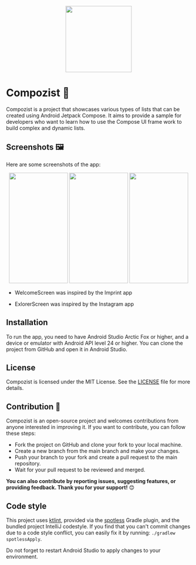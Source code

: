<p align="center">
<img src="https://github.com/yasinhajilou/Compozist/assets/41325533/b0553c1a-0101-4e61-887b-6ce364c5c2af" width="180" height="180">
</p>

# Compozist 🚀

Compozist is a project that showcases various types of lists that can be created using Android
Jetpack Compose. It aims to provide a sample for developers who want to learn how to use the Compose
UI frame
work to build complex and dynamic lists.

## Screenshots 🖼️

Here are some screenshots of the app:

<p align="center">
   <img src="https://github.com/yasinhajilou/Compozist/assets/41325533/89204271-3af9-44c9-b00c-557427409e0e" width="160" height="300">
   <img src="https://github.com/yasinhajilou/Compozist/assets/41325533/7c2744d5-9e7d-4ee9-b245-42abac338e3c" width="160" height="300">
   <img src="https://github.com/yasinhajilou/Compozist/assets/41325533/5c693eb8-83bd-4ea8-ad8f-5c3b9f2a4105" width="160" height="300">
</p>

- WelcomeScreen was inspired by the Imprint app
* ExlorerScreen was inspired by the Instagram app

## Installation

To run the app, you need to have Android Studio Arctic Fox or higher, and a device or emulator with
Android API level 24 or higher. You can clone the project from GitHub and open it in Android Studio.

## License

Compozist is licensed under the MIT License. See
the [LICENSE](https://github.com/yasinhajilou/Compozist/blob/main/LICENSE) file for more details.

## Contribution 🤝

Compozist is an open-source project and welcomes contributions from anyone interested in
improving it. If you want to contribute, you can follow these steps:

- Fork the project on GitHub and clone your fork to your local machine.
- Create a new branch from the main branch and make your changes.
- Push your branch to your fork and create a pull request to the main repository.
- Wait for your pull request to be reviewed and merged.

**You can also contribute by reporting issues, suggesting features, or providing feedback. Thank you
for your support!** 😊

## Code style

This project uses [ktlint](https://github.com/pinterest/ktlint), provided via
the [spotless](https://github.com/pinterest/ktlint) Gradle plugin, and the bundled project
IntelliJ codestyle.
If you find that you can't commit changes due to a code style
conflict, you can easily fix it by running: `./gradlew spotlessApply`.

Do not forget to restart Android Studio to apply changes to your environment.



